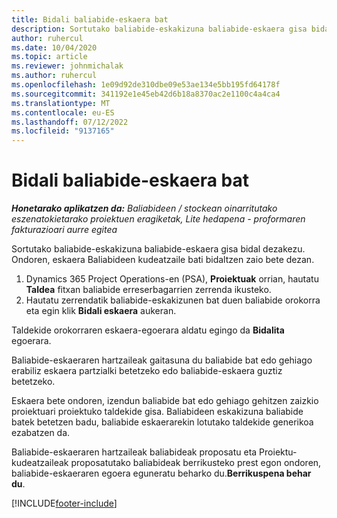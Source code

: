 ```yaml
---
title: Bidali baliabide-eskaera bat
description: Sortutako baliabide-eskakizuna baliabide-eskaera gisa bidal dezakezu. Ondoren, eskaera Baliabideen kudeatzaile bati bidaltzen zaio bete dezan.
author: ruhercul
ms.date: 10/04/2020
ms.topic: article
ms.reviewer: johnmichalak
ms.author: ruhercul
ms.openlocfilehash: 1e09d92de310dbe09e53ae134e5bb195fd64178f
ms.sourcegitcommit: 341192e1e45eb42d6b18a8370ac2e1100c4a4ca4
ms.translationtype: MT
ms.contentlocale: eu-ES
ms.lasthandoff: 07/12/2022
ms.locfileid: "9137165"
---
```

# <a name="submit-a-resource-request"></a>Bidali baliabide-eskaera bat

_**Honetarako aplikatzen da:** Baliabideen / stockean oinarritutako eszenatokietarako proiektuen eragiketak, Lite hedapena - proformaren fakturazioari aurre egitea_

Sortutako baliabide-eskakizuna baliabide-eskaera gisa bidal dezakezu. Ondoren, eskaera Baliabideen kudeatzaile bati bidaltzen zaio bete dezan.

1. Dynamics 365 Project Operations-en (PSA), **Proiektuak** orrian, hautatu **Taldea** fitxan baliabide erreserbagarrien zerrenda ikusteko. 
2. Hautatu zerrendatik baliabide-eskakizunen bat duen baliabide orokorra eta egin klik **Bidali eskaera** aukeran.

Taldekide orokorraren eskaera-egoerara aldatu egingo da **Bidalita** egoerara.

Baliabide-eskaeraren hartzaileak gaitasuna du baliabide bat edo gehiago erabiliz eskaera partzialki betetzeko edo baliabide-eskaera guztiz betetzeko.

Eskaera bete ondoren, izendun baliabide bat edo gehiago gehitzen zaizkio proiektuari proiektuko taldekide gisa. Baliabideen eskakizuna baliabide batek betetzen badu, baliabide eskaerarekin lotutako taldekide generikoa ezabatzen da. 

Baliabide-eskaeraren hartzaileak baliabideak proposatu eta Proiektu-kudeatzaileak proposatutako baliabideak berrikusteko prest egon ondoren, baliabide-eskaeraren egoera eguneratu beharko du.**Berrikuspena behar du**.


[!INCLUDE[footer-include](../includes/footer-banner.md)]
